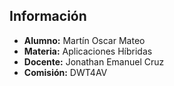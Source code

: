 ## Información

- **Alumno:** Martín Oscar Mateo  
- **Materia:** Aplicaciones Híbridas  
- **Docente:** Jonathan Emanuel Cruz  
- **Comisión:** DWT4AV